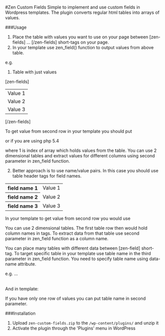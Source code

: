 #Zen Custom Fields
Simple to implement and use custom fields in Wordpress templates. The plugin converts regular html tables into arrays of
 values.

###Usage
1. Place the table with values you want to use on your page between [zen-fields] ... [/zen-fields] short-tags on your
 page.
2. In your template use zen_field() function to output values from above table.

e.g.
1. Table with just values

[zen-fields]
  <table>
    <tr><td>Value 1</td></tr>
    <tr><td>Value 2</td></tr>
    <tr><td>Value 3</td></tr>
  </table>
[/zen-fields]

  To get value from second row in your template you should put

  <?php echo zen_field(1) ?>

  or if you are using php 5.4

  <?= zen_field(1) ?>

  where 1 is index of array which holds values from the table. You can use 2 dimensional tables and extract values for
  different columns using second parameter in zen_field function.

2. Better approach is to use name/value pairs. In this case you should use table header tags for field names.

  <table>
    <tr><th>field name 1</th><td>Value 1</td></tr>
    <tr><th>field name 2</th><td>Value 2</td></tr>
    <tr><th>field name 3</th><td>Value 3</td></tr>
  </table>

  In your template to get value from second row you would use

  <?php echo zen_field('field name 2') ?>

   You can use 2 dimensional tables. The first table row then would hold column names in <th> tags. To extract data from
   that table use second parameter in zen_field function as a column name.

 <?php echo zen_field('field name','column name') ?>

You can place many tables with different data between [zen-field] short-tag. To target specific table in your template
use table name in the third parameter in zen_field function. You need to specify table name using data-name attribute.

e.g. <table data-name="table name">...</table>

And in template:

<?php echo zen_field('field name','column name', 'table name') ?>

If you have only one row of values you can put table name in second parameter.

###Installation

1. Upload `zen-custom-fields.zip` to the `/wp-content/plugins/` and unzip it
2. Activate the plugin through the 'Plugins' menu in WordPress

